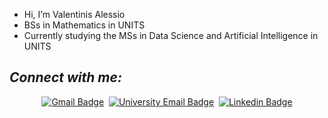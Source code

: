 - Hi, I’m Valentinis Alessio
- BSs in Mathematics in UNITS
- Currently studying the MSs in Data Science and Artificial Intelligence in UNITS

<h2 align="left"><i>Connect with me:</i></h2>

<span align="center">

[![Gmail Badge](https://img.shields.io/badge/-Gmail-red?style=flat-square&logo=gmail&logoColor=white&link=mailto:ale.vale1705@gmail.com)](mailto:ale.vale1705@gmail.com)&nbsp;
[![University Email Badge](https://img.shields.io/badge/-🎓%20UniTS%20Email-51AFD5?style=flat-square&logoColor=white&link=mailto:ALESSIO.VALENTINIS@studenti.units.it)](mailto:ALESSIO.VALENTINIS@studenti.units.it)&nbsp;
[![Linkedin Badge](https://img.shields.io/badge/-LinkedIn-0072b1?style=flat-square&logo=Linkedin&logoColor=white&link=https://www.linkedin.com/in/alessio-valentinis/)](https://www.linkedin.com/in/alessio-valentinis/)

</span>
